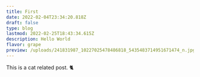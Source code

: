 ```yaml
---
title: First
date: 2022-02-04T23:34:20.818Z
draft: false
type: blog
lastmod: 2022-02-25T18:43:34.615Z
description: Hello World
flavor: grape
preview: /uploads/241831987_10227025478486818_5435483714951671474_n.jpg
---
```


This is a cat related post. :cat2:

